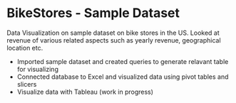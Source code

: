 # BikeStores - Sample Dataset
Data Visualization on sample dataset on bike stores in the US. Looked at revenue of various related aspects such as yearly revenue, geographical location etc. 

- Imported sample dataset and created queries to generate relavant table for visualizing
- Connected database to Excel and visualized data using pivot tables and slicers
- Visualize data with Tableau (work in progress) 
